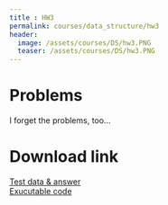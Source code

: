 ```yaml
---
title : HW3
permalink: courses/data_structure/hw3
header:
  image: /assets/courses/DS/hw3.PNG
  teaser: /assets/courses/DS/hw3.PNG
---
```


Problems
===

I forget the problems, too...

Download link
===

[Test data & answer](/assets/courses/DS/test-hw3.rar) <br>
[Exucutable code](/assets/courses/DS/hw3.rar)

